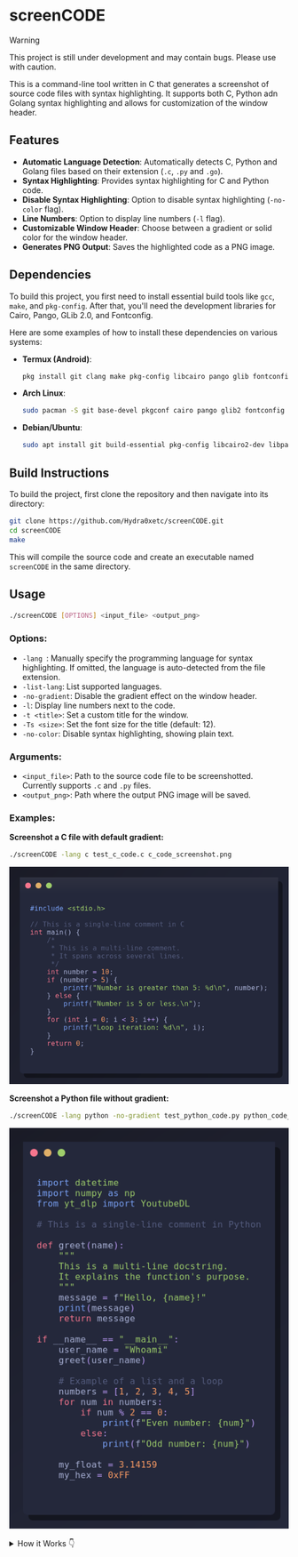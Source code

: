 # screenCODE

> [!WARNING]
> This project is still under development and may contain bugs. Please use with caution.

This is a command-line tool written in C that generates a screenshot of source code files with syntax highlighting. It supports both C, Python adn Golang syntax highlighting and allows for customization of the window header.

## Features

- **Automatic Language Detection**: Automatically detects C, Python and Golang files based on their extension (`.c`, `.py` and `.go`).
- **Syntax Highlighting**: Provides syntax highlighting for C and Python code.
- **Disable Syntax Highlighting**: Option to disable syntax highlighting (`-no-color` flag).
- **Line Numbers**: Option to display line numbers (`-l` flag).
- **Customizable Window Header**: Choose between a gradient or solid color for the window header.
- **Generates PNG Output**: Saves the highlighted code as a PNG image.

## Dependencies

To build this project, you first need to install essential build tools like `gcc`, `make`, and `pkg-config`. After that, you'll need the development libraries for Cairo, Pango, GLib 2.0, and Fontconfig.

Here are some examples of how to install these dependencies on various systems:

- **Termux (Android)**:
  ```bash
  pkg install git clang make pkg-config libcairo pango glib fontconfig
  ```

- **Arch Linux**:
  ```bash
  sudo pacman -S git base-devel pkgconf cairo pango glib2 fontconfig
  ```

- **Debian/Ubuntu**:
  ```bash
  sudo apt install git build-essential pkg-config libcairo2-dev libpango1.0-dev libpangocairo-1.0-0 libglib2.0-dev libfontconfig1-dev
  ```

## Build Instructions

To build the project, first clone the repository and then navigate into its directory:

```bash
git clone https://github.com/Hydra0xetc/screenCODE.git
cd screenCODE
make
```

This will compile the source code and create an executable named `screenCODE` in the same directory.

## Usage

```bash
./screenCODE [OPTIONS] <input_file> <output_png>
```

### Options:

- `-lang `: Manually specify the programming language for syntax highlighting. If omitted, the language is auto-detected from the file extension.
- `-list-lang`: List supported languages.
- `-no-gradient`: Disable the gradient effect on the window header.
- `-l`: Display line numbers next to the code.
- `-t <title>`: Set a custom title for the window.
- `-Ts <size>`: Set the font size for the title (default: 12).
- `-no-color`: Disable syntax highlighting, showing plain text.

### Arguments:

- `<input_file>`: Path to the source code file to be screenshotted. Currently supports `.c` and `.py` files.
- `<output_png>`: Path where the output PNG image will be saved.

### Examples:

**Screenshot a C file with default gradient:**
```bash
./screenCODE -lang c test_c_code.c c_code_screenshot.png
```
![C Code Screenshot](images/c_code_screenshot.png)

**Screenshot a Python file without gradient:**
```bash
./screenCODE -lang python -no-gradient test_python_code.py python_code_screenshot.png
```
![Python Code Screenshot](images/python_code_screenshot.png)

<details>
<summary>How it Works 👇</summary>

The `screenCODE` program is engineered to transform plain source code into a visually appealing PNG image that mimics a modern code editor's screenshot. The process involves several key stages, leveraging powerful libraries like Cairo for 2D graphics, Pango for text layout and rendering, and GLib for efficient data structures.

Here’s a detailed breakdown of the internal workflow:

1.  **Initialization and Argument Parsing (`main.c`)**:
    *   The program begins by initializing the `Fontconfig` library to ensure proper font discovery and management.
    *   It then parses all command-line arguments (`-lang`, `-l`, `-t`, etc.) to configure the output. If a language isn't specified with `-lang`, it's automatically detected from the input file's extension (`.c`, `.py`, `.go`).

2.  **Syntax Data Loading (`main.c`)**:
    *   Based on the determined language, a one-time initialization function (`init_syntax_tables_c`, `init_syntax_tables_python`, or `init_syntax_tables_go`) is called.
    *   This function loads language-specific keywords, built-in functions, and other syntax elements into `GHashTable`s (efficient hash tables from GLib). This up-front loading ensures that token lookups during the highlighting phase are extremely fast.

3.  **Code Highlighting (`syntax_highlighting.c`, `syntax_highlighting_*.c`)**:
    *   The core highlighting logic resides in the `highlight_syntax` function, which acts as a dispatcher. It calls the appropriate language-specific function (e.g., `highlight_python_syntax`).
    *   The language-specific function iterates through the source code line by line. For each line, it scans for tokens in a specific order of precedence:
        1.  **Multi-line constructs**: Checks for ongoing multi-line comments (C/Go) or strings (Python).
        2.  **Strings & Comments**: Identifies string literals (`"..."`, `'''...'''`) and comments (`//`, `/*...*/`, `#`).
        3.  **Numbers**: Recognizes various number formats (integers, floats, hex, etc.).
        4.  **Keywords & Identifiers**: It extracts words and checks them against the pre-loaded `GHashTable`s. Special logic handles context-dependent highlighting, like function names following a `func` keyword in Go or module names after an `import` in Python.
        5.  **Operators**: Matches against a sorted list of operators to find the longest possible match first (e.g., `>>=` before `>>`).
    *   Each recognized token is escaped to prevent Pango markup conflicts and then wrapped in a `<span>` tag with a specific `foreground` color (e.g., `<span foreground='#f7768e'>return</span>`).
    *   If line numbers (`-l`) are enabled, they are prepended to each line with consistent padding before the highlighting process begins.

4.  **Text Measurement and Image Sizing (`main.c`)**:
    *   Before creating the final image, the program uses a temporary Cairo surface and a Pango layout to accurately measure the pixel dimensions (width and height) of the fully highlighted, Pango-formatted text.
    *   This measurement is crucial for calculating the final image size, ensuring no code gets clipped. The final dimensions include padding, header height, and shadow offsets.

5.  **Image Rendering with Cairo (`main.c`, `drawing_utils.c`, `title_drawing.c`)**:
    *   A new Cairo surface (the canvas for our image) is created with the calculated dimensions.
    *   The background, a subtle drop shadow, and the main window frame with rounded corners are drawn.
    *   The window header is rendered, either as a solid color or a linear gradient, along with the decorative "traffic light" buttons.
    *   If a title (`-t`) was provided, it is drawn and centered in the header using `draw_window_title`.
    *   Finally, the Pango layout containing the highlighted code is rendered onto the Cairo surface at the correct position.

6.  **Output and Cleanup (`main.c`)**:
    *   The completed Cairo surface is saved to a PNG file at the specified output path.
    *   All allocated resources—memory for the code content, Pango layouts, Cairo surfaces, and the syntax hash tables—are meticulously freed to prevent memory leaks.

</details>

